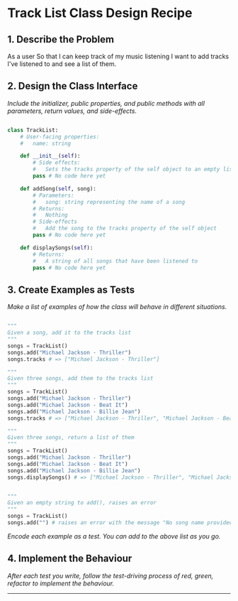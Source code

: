 # Track List Class Design Recipe

## 1. Describe the Problem

As a user
So that I can keep track of my music listening
I want to add tracks I've listened to and see a list of them.

## 2. Design the Class Interface

_Include the initializer, public properties, and public methods with all parameters, return values, and side-effects._

```python

class TrackList:
    # User-facing properties:
    #   name: string

    def __init__(self):
        # Side effects:
        #   Sets the tracks property of the self object to an empty list
        pass # No code here yet

    def addSong(self, song):
        # Parameters:
        #   song: string representing the name of a song
        # Returns:
        #   Nothing
        # Side-effects
        #   Add the song to the tracks property of the self object
        pass # No code here yet

    def displaySongs(self):
        # Returns:
        #   A string of all songs that have been listened to
        pass # No code here yet
```

## 3. Create Examples as Tests

_Make a list of examples of how the class will behave in different situations._

``` python

"""
Given a song, add it to the tracks list
"""
songs = TrackList()
songs.add("Michael Jackson - Thriller")
songs.tracks # => ["Michael Jackson - Thriller"]

"""
Given three songs, add them to the tracks list
"""
songs = TrackList()
songs.add("Michael Jackson - Thriller")
songs.add("Michael Jackson - Beat It")
songs.add("Michael Jackson - Billie Jean")
songs.tracks # => ["Michael Jackson - Thriller", "Michael Jackson - Beat It", "Michael Jackson - Billie Jean"]

"""
Given three songs, return a list of them
"""
songs = TrackList()
songs.add("Michael Jackson - Thriller")
songs.add("Michael Jackson - Beat It")
songs.add("Michael Jackson - Billie Jean")
songs.displaySongs() # => ["Michael Jackson - Thriller", "Michael Jackson - Beat It", "Michael Jackson - Billie Jean"]


"""
Given an empty string to add(), raises an error
"""
songs = TrackList()
songs.add("") # raises an error with the message "No song name provided!"
```

_Encode each example as a test. You can add to the above list as you go._

## 4. Implement the Behaviour

_After each test you write, follow the test-driving process of red, green, refactor to implement the behaviour._

---